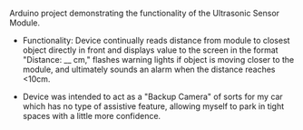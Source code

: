 Arduino project demonstrating the functionality of the Ultrasonic Sensor Module. 

- Functionality: Device continually reads distance from module to closest object directly in front and displays value to the screen in the format "Distance: __ cm," flashes warning lights if object is moving closer to the module, and ultimately sounds an alarm when the distance reaches <10cm.

- Device was intended to act as a "Backup Camera" of sorts for my car which has no type of assistive feature, allowing myself to park in tight spaces with a little more confidence.

